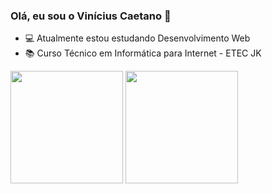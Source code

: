 ### Olá, eu sou o Vinícius Caetano 👋

+ 💻  Atualmente estou estudando Desenvolvimento Web
+ 📚 Curso Técnico em Informática para Internet - ETEC JK

<div>
      <img height="180em" src="https://github-readme-stats.vercel.app/api?username=vinipereiraa&show_icons=true&theme=city_lights&include_all_commits=true&count_private=true"/>
  <img height="180em" src="https://github-readme-stats.vercel.app/api/top-langs/?username=vinipereiraa&layout=compact&langs_count=16&theme=city_lights"/>
</div>

